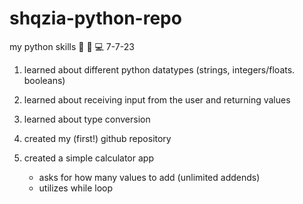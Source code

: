 # shqzia-python-repo
my python skills 📁 🔗 💻
7-7-23
1) learned about different python datatypes (strings, integers/floats. booleans)

2) learned about receiving input from the user and returning values

3) learned about type conversion

4) created my (first!) github repository
5) created a simple calculator app
     - asks for how many values to add (unlimited addends)
     - utilizes while loop
